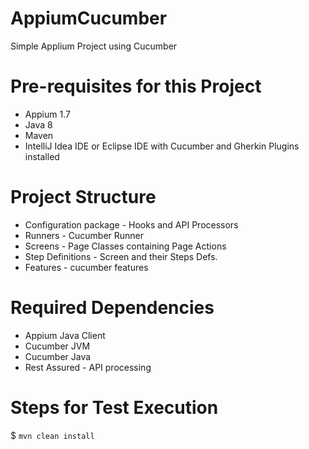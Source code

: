 # AppiumCucumber
Simple Applium Project using Cucumber

# Pre-requisites for this Project
* Appium 1.7
* Java 8
* Maven
* IntelliJ Idea IDE or Eclipse IDE with Cucumber and Gherkin Plugins installed

# Project Structure
* Configuration package - Hooks and API Processors
* Runners - Cucumber Runner 
* Screens - Page Classes containing Page Actions
* Step Definitions - Screen and their Steps Defs.
* Features - cucumber features

# Required Dependencies
* Appium Java Client
* Cucumber JVM
* Cucumber Java
* Rest Assured - API processing

# Steps for Test Execution
$ `mvn clean install`


